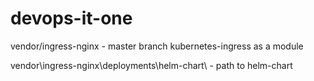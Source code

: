 # devops-it-one

vendor/ingress-nginx - master branch kubernetes-ingress as a module

vendor\ingress-nginx\deployments\helm-chart\ - path to helm-chart
